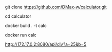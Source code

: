git clone https://github.com/DMax-w/calculator.git

cd calculator

docker build . -t calc

docker run calc

http://172.17.0.2:8080/api/div?a=25&b=5